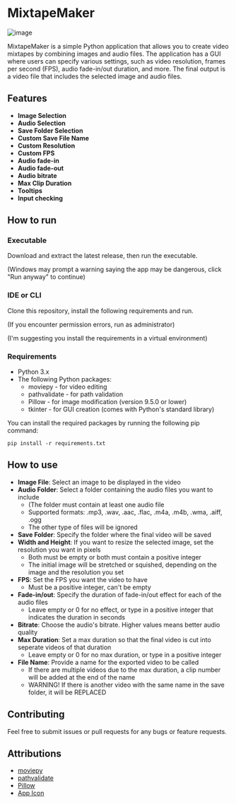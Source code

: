 # MixtapeMaker

 ![image](https://github.com/user-attachments/assets/e4e71e59-3db0-4183-9d50-43cbfa4124b7)

MixtapeMaker is a simple Python application that allows you to create video mixtapes by combining images and audio files. 
The application has a GUI where users can specify various settings, such as video resolution, frames per second (FPS), audio fade-in/out duration, and more. 
The final output is a video file that includes the selected image and audio files.

## Features
- **Image Selection**
- **Audio Selection**
- **Save Folder Selection**
- **Custom Save File Name**
- **Custom Resolution**
- **Custom FPS**
- **Audio fade-in**
- **Audio fade-out**
- **Audio bitrate**
- **Max Clip Duration**
- **Tooltips**
- **Input checking**

## How to run

### Executable
Download and extract the latest release, then run the executable.

(Windows may prompt a warning saying the app may be dangerous, click "Run anyway" to continue)

### IDE or CLI
Clone this repository, install the following requirements and run.

(If you encounter permission errors, run as administrator)

(I'm suggesting you install the requirements in a virtual environment)

###  Requirements
- Python 3.x
- The following Python packages:
  - moviepy - for video editing
  - pathvalidate - for path validation
  - Pillow - for image modification (version 9.5.0 or lower)
  - tkinter - for GUI creation (comes with Python's standard library)
    
You can install the required packages by running the following pip command:

`pip install -r requirements.txt`

## How to use
- **Image File**: Select an image to be displayed in the video
- **Audio Folder**: Select a folder containing the audio files you want to include
  - (The folder must contain at least one audio file
  - Supported formats: .mp3, .wav, .aac, .flac, .m4a, .m4b, .wma, .aiff, .ogg
  - The other type of files will be ignored
- **Save Folder**: Specify the folder where the final video will be saved
- **Width and Height**: If you want to resize the selected image, set the resolution you want in pixels
  - Both must be empty or both must contain a positive integer
  - The initial image will be stretched or squished, depending on the image and the resolution you set
- **FPS**: Set the FPS you want the video to have
   - Must be a positive integer, can't be empty
- **Fade-in/out**: Specify the duration of fade-in/out effect for each of the audio files
  - Leave empty or 0 for no effect, or type in a positive integer that indicates the duration in seconds
- **Bitrate**: Choose the audio's bitrate. Higher values means better audio quality
- **Max Duration**: Set a max duration so that the final video is cut into seperate videos of that duration
  - Leave empty or 0 for no max duration, or type in a positive integer
- **File Name**: Provide a name for the exported video to be called
  - If there are multiple videos due to the max duration, a clip number will be added at the end of the name
  - WARNING! If there is another video with the same name in the save folder, it will be REPLACED

## Contributing
Feel free to submit issues or pull requests for any bugs or feature requests.

## Attributions
- [moviepy](https://github.com/Zulko/moviepy)
- [pathvalidate](https://github.com/thombashi/pathvalidate)
- [Pillow](https://github.com/python-pillow/Pillow)
- [App Icon](https://www.flaticon.com/free-icon/cassette-tape_10885168?term=mixtape&page=1&position=3&origin=tag&related_id=10885168)

